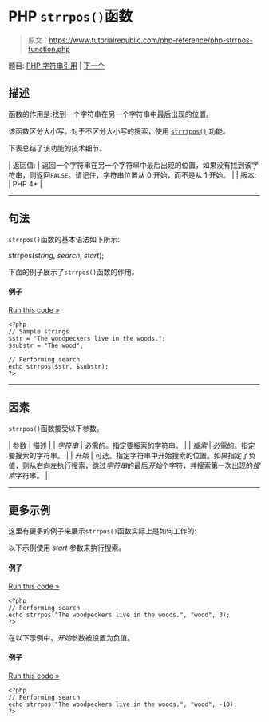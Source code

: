 # PHP `strrpos()`函数

> 原文：<https://www.tutorialrepublic.com/php-reference/php-strrpos-function.php>

题目: [PHP 字符串引用](php-string-functions.php)  | [下一个](php-strspn-function.php)

## 描述

函数的作用是:找到一个字符串在另一个字符串中最后出现的位置。

该函数区分大小写。对于不区分大小写的搜索，使用 [`strripos()`](php-strripos-function.php) 功能。

下表总结了该功能的技术细节。

| 返回值: | 返回一个字符串在另一个字符串中最后出现的位置，如果没有找到该字符串，则返回`FALSE`。请记住，字符串位置从 0 开始，而不是从 1 开始。 |
| 版本: | PHP 4+ |

* * *

## 句法

`strrpos()`函数的基本语法如下所示:

strrpos(*string*, *search*, *start*);

下面的例子展示了`strrpos()`函数的作用。

#### 例子

[Run this code »](../codelab.php?topic=php&file=find-the-last-occurrence-of-a-substring-in-a-string "Run this code to view the output")

```
<?php
// Sample strings
$str = "The woodpeckers live in the woods.";
$substr = "The wood";

// Performing search
echo strrpos($str, $substr);
?>
```

* * *

## 因素

`strrpos()`函数接受以下参数。

| 参数 | 描述 |
| *字符串* | 必需的。指定要搜索的字符串。 |
| *搜索* | 必需的。指定要搜索的字符串。 |
| *开始* | 可选。指定字符串中开始搜索的位置。如果指定了负值，则从右向左执行搜索，跳过*字符串*的最后*开始*个字符，并搜索第一次出现的*搜索*字符串。 |

* * *

## 更多示例

这里有更多的例子来展示`strrpos()`函数实际上是如何工作的:

以下示例使用 *start* 参数来执行搜索。

#### 例子

[Run this code »](../codelab.php?topic=php&file=using-positive-start-value-in-strrpos "Run this code to view the output")

```
<?php
// Performing search
echo strrpos("The woodpeckers live in the woods.", "wood", 3); 
?>
```

在以下示例中，*开始*参数被设置为负值。

#### 例子

[Run this code »](../codelab.php?topic=php&file=using-negative-start-value-in-strrpos "Run this code to view the output")

```
<?php
// Performing search
echo strrpos("The woodpeckers live in the woods.", "wood", -10);
?>
```